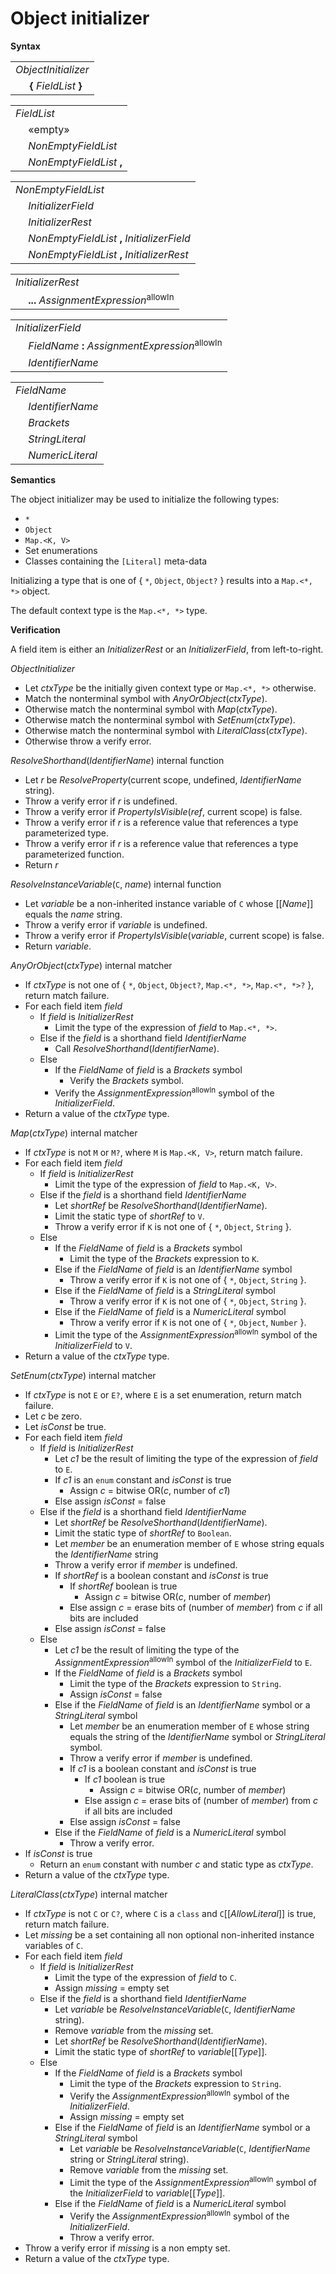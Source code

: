 # Object initializer

**Syntax**

<table>
    <tr>
        <td colspan="2"><i>ObjectInitializer</i></td>
    </tr>
    <tr>
        <td>&nbsp;</td><td><b>{</b> <i>FieldList</i> <b>}</b></td>
    </tr>
</table>

<table>
    <tr>
        <td colspan="2"><i>FieldList</i></td>
    </tr>
    <tr>
        <td>&nbsp;</td><td>«empty»</td>
    </tr>
    <tr>
        <td>&nbsp;</td><td><i>NonEmptyFieldList</i></td>
    </tr>
    <tr>
        <td>&nbsp;</td><td><i>NonEmptyFieldList</i> <b>,</b></td>
    </tr>
</table>

<table>
    <tr>
        <td colspan="2"><i>NonEmptyFieldList</i></td>
    </tr>
    <tr>
        <td>&nbsp;</td><td><i>InitializerField</i></td>
    </tr>
    <tr>
        <td>&nbsp;</td><td><i>InitializerRest</i></td>
    </tr>
    <tr>
        <td>&nbsp;</td><td><i>NonEmptyFieldList</i> <b>,</b> <i>InitializerField</i></td>
    </tr>
    <tr>
        <td>&nbsp;</td><td><i>NonEmptyFieldList</i> <b>,</b> <i>InitializerRest</i></td>
    </tr>
</table>

<table>
    <tr>
        <td colspan="2"><i>InitializerRest</i></td>
    </tr>
    <tr>
        <td>&nbsp;</td><td><b>...</b> <i>AssignmentExpression</i><sup>allowIn</sup></td>
    </tr>
</table>

<table>
    <tr>
        <td colspan="2"><i>InitializerField</i></td>
    </tr>
    <tr>
        <td>&nbsp;</td><td><i>FieldName</i> <b>:</b> <i>AssignmentExpression</i><sup>allowIn</sup></td>
    </tr>
    <tr>
        <td>&nbsp;</td><td><i>IdentifierName</i></td>
    </tr>
</table>

<table>
    <tr>
        <td colspan="2"><i>FieldName</i></td>
    </tr>
    <tr>
        <td>&nbsp;</td><td><i>IdentifierName</i></td>
    </tr>
    <tr>
        <td>&nbsp;</td><td><i>Brackets</i></td>
    </tr>
    <tr>
        <td>&nbsp;</td><td><i>StringLiteral</i></td>
    </tr>
    <tr>
        <td>&nbsp;</td><td><i>NumericLiteral</i></td>
    </tr>
</table>

**Semantics**

The object initializer may be used to initialize the following types:

* `*`
* `Object`
* `Map.<K, V>`
* Set enumerations
* Classes containing the `[Literal]` meta-data

Initializing a type that is one of { `*`, `Object`, `Object?` } results into a `Map.<*, *>` object.

The default context type is the `Map.<*, *>` type.

**Verification**

A field item is either an *InitializerRest* or an <i>InitializerField</i>, from left-to-right.

*ObjectInitializer*

* Let *ctxType* be the initially given context type or `Map.<*, *>` otherwise.
* Match the nonterminal symbol with *AnyOrObject*(*ctxType*).
* Otherwise match the nonterminal symbol with *Map*(*ctxType*).
* Otherwise match the nonterminal symbol with *SetEnum*(*ctxType*).
* Otherwise match the nonterminal symbol with *LiteralClass*(*ctxType*).
* Otherwise throw a verify error.

*ResolveShorthand*(*IdentifierName*) internal function

* Let *r* be *ResolveProperty*(current scope, undefined, *IdentifierName* string).
* Throw a verify error if *r* is undefined.
* Throw a verify error if *PropertyIsVisible*(*ref*, current scope) is false.
* Throw a verify error if *r* is a reference value that references a type parameterized type.
* Throw a verify error if *r* is a reference value that references a type parameterized function.
* Return *r*

*ResolveInstanceVariable*(`C`, *name*) internal function

* Let *variable* be a non-inherited instance variable of `C` whose \[\[*Name*\]\] equals the *name* string.
* Throw a verify error if *variable* is undefined.
* Throw a verify error if *PropertyIsVisible*(*variable*, current scope) is false.
* Return *variable*.

*AnyOrObject*(*ctxType*) internal matcher

* If *ctxType* is not one of { `*`, `Object`, `Object?`, `Map.<*, *>`, `Map.<*, *>?` }, return match failure.
* For each field item *field*
  * If *field* is *InitializerRest*
    * Limit the type of the expression of *field* to `Map.<*, *>`.
  * Else if the *field* is a shorthand field *IdentifierName*
    * Call *ResolveShorthand*(*IdentifierName*).
  * Else
    * If the <i>FieldName</i> of *field* is a *Brackets* symbol
      * Verify the *Brackets* symbol.
    * Verify the <i>AssignmentExpression</i><sup>allowIn</sup> symbol of the *InitializerField*.
* Return a value of the *ctxType* type.

*Map*(*ctxType*) internal matcher

* If *ctxType* is not `M` or `M?`, where `M` is `Map.<K, V>`, return match failure.
* For each field item *field*
  * If *field* is *InitializerRest*
    * Limit the type of the expression of *field* to `Map.<K, V>`.
  * Else if the *field* is a shorthand field *IdentifierName*
    * Let *shortRef* be *ResolveShorthand*(*IdentifierName*).
    * Limit the static type of *shortRef* to `V`.
    * Throw a verify error if `K` is not one of { `*`, `Object`, `String` }.
  * Else
    * If the <i>FieldName</i> of *field* is a *Brackets* symbol
      * Limit the type of the *Brackets* expression to `K`.
    * Else if the <i>FieldName</i> of *field* is an *IdentifierName* symbol
      * Throw a verify error if `K` is not one of { `*`, `Object`, `String` }.
    * Else if the <i>FieldName</i> of *field* is a *StringLiteral* symbol
      * Throw a verify error if `K` is not one of { `*`, `Object`, `String` }.
    * Else if the <i>FieldName</i> of *field* is a *NumericLiteral* symbol
      * Throw a verify error if `K` is not one of { `*`, `Object`, `Number` }.
    * Limit the type of the <i>AssignmentExpression</i><sup>allowIn</sup> symbol of the *InitializerField* to `V`.
* Return a value of the *ctxType* type.

*SetEnum*(*ctxType*) internal matcher

* If *ctxType* is not `E` or `E?`, where `E` is a set enumeration, return match failure.
* Let *c* be zero.
* Let *isConst* be true.
* For each field item *field*
  * If *field* is *InitializerRest*
    * Let *c1* be the result of limiting the type of the expression of *field* to `E`.
    * If *c1* is an `enum` constant and *isConst* is true
      * Assign *c* = bitwise OR(*c*, number of *c1*)
    * Else assign *isConst* = false
  * Else if the *field* is a shorthand field *IdentifierName*
    * Let *shortRef* be *ResolveShorthand*(*IdentifierName*).
    * Limit the static type of *shortRef* to `Boolean`.
    * Let *member* be an enumeration member of `E` whose string equals the *IdentifierName* string
    * Throw a verify error if *member* is undefined.
    * If *shortRef* is a boolean constant and *isConst* is true
      * If *shortRef* boolean is true
        * Assign *c* = bitwise OR(*c*, number of *member*)
      * Else assign *c* = erase bits of (number of *member*) from *c* if all bits are included
    * Else assign *isConst* = false
  * Else
    * Let *c1* be the result of limiting the type of the <i>AssignmentExpression</i><sup>allowIn</sup> symbol of the *InitializerField* to `E`.
    * If the <i>FieldName</i> of *field* is a *Brackets* symbol
      * Limit the type of the *Brackets* expression to `String`.
      * Assign *isConst* = false
    * Else if the <i>FieldName</i> of *field* is an *IdentifierName* symbol or a *StringLiteral* symbol
      * Let *member* be an enumeration member of `E` whose string equals the string of the *IdentifierName* symbol or *StringLiteral* symbol.
      * Throw a verify error if *member* is undefined.
      * If *c1* is a boolean constant and *isConst* is true
        * If *c1* boolean is true
          * Assign *c* = bitwise OR(*c*, number of *member*)
        * Else assign *c* = erase bits of (number of *member*) from *c* if all bits are included
      * Else assign *isConst* = false
    * Else if the <i>FieldName</i> of *field* is a *NumericLiteral* symbol
      * Throw a verify error.
* If *isConst* is true
  * Return an `enum` constant with number *c* and static type as *ctxType*.
* Return a value of the *ctxType* type.

*LiteralClass*(*ctxType*) internal matcher

* If *ctxType* is not `C` or `C?`, where `C` is a `class` and `C`\[\[*AllowLiteral*\]\] is true, return match failure.
* Let *missing* be a set containing all non optional non-inherited instance variables of `C`.
* For each field item *field*
  * If *field* is *InitializerRest*
    * Limit the type of the expression of *field* to `C`.
    * Assign *missing* = empty set
  * Else if the *field* is a shorthand field *IdentifierName*
    * Let *variable* be *ResolveInstanceVariable*(`C`, *IdentifierName* string).
    * Remove *variable* from the *missing* set.
    * Let *shortRef* be *ResolveShorthand*(*IdentifierName*).
    * Limit the static type of *shortRef* to *variable*\[\[*Type*\]\].
  * Else
    * If the <i>FieldName</i> of *field* is a *Brackets* symbol
      * Limit the type of the *Brackets* expression to `String`.
      * Verify the <i>AssignmentExpression</i><sup>allowIn</sup> symbol of the *InitializerField*.
      * Assign *missing* = empty set
    * Else if the <i>FieldName</i> of *field* is an *IdentifierName* symbol or a *StringLiteral* symbol
      * Let *variable* be *ResolveInstanceVariable*(`C`, *IdentifierName* string or *StringLiteral* string).
      * Remove *variable* from the *missing* set.
      * Limit the type of the <i>AssignmentExpression</i><sup>allowIn</sup> symbol of the *InitializerField* to *variable*\[\[*Type*\]\].
    * Else if the <i>FieldName</i> of *field* is a *NumericLiteral* symbol
      * Verify the <i>AssignmentExpression</i><sup>allowIn</sup> symbol of the *InitializerField*.
      * Throw a verify error.
* Throw a verify error if *missing* is a non empty set.
* Return a value of the *ctxType* type.